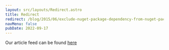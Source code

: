 ```yaml
---
layout: src/layouts/Redirect.astro
title: Redirect
redirect: /blog/2015/06/exclude-nuget-package-dependency-from-nuget-package/
navMenu: false
pubDate: 2022-09-17
---
```

<div>
Our article feed can be found <a href="/blog/2015/06/exclude-nuget-package-dependency-from-nuget-package/">here</a>
</div>
